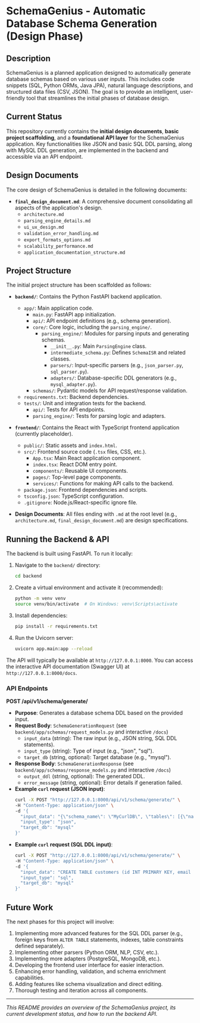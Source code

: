 # SchemaGenius - Automatic Database Schema Generation (Design Phase)

## Description

SchemaGenius is a planned application designed to automatically generate database schemas based on various user inputs. This includes code snippets (SQL, Python ORMs, Java JPA), natural language descriptions, and structured data files (CSV, JSON). The goal is to provide an intelligent, user-friendly tool that streamlines the initial phases of database design.

## Current Status

This repository currently contains the **initial design documents**, **basic project scaffolding**, and a **foundational API layer** for the SchemaGenius application. Key functionalities like JSON and basic SQL DDL parsing, along with MySQL DDL generation, are implemented in the backend and accessible via an API endpoint.

## Design Documents

The core design of SchemaGenius is detailed in the following documents:

*   **`final_design_document.md`**: A comprehensive document consolidating all aspects of the application's design.
    *   `architecture.md`
    *   `parsing_engine_details.md`
    *   `ui_ux_design.md`
    *   `validation_error_handling.md`
    *   `export_formats_options.md`
    *   `scalability_performance.md`
    *   `application_documentation_structure.md`

## Project Structure

The initial project structure has been scaffolded as follows:

*   **`backend/`**: Contains the Python FastAPI backend application.
    *   `app/`: Main application code.
        *   `main.py`: FastAPI app initialization.
        *   `api/`: API endpoint definitions (e.g., schema generation).
        *   `core/`: Core logic, including the `parsing_engine/`.
            *   `parsing_engine/`: Modules for parsing inputs and generating schemas.
                *   `__init__.py`: Main `ParsingEngine` class.
                *   `intermediate_schema.py`: Defines `SchemaISR` and related classes.
                *   `parsers/`: Input-specific parsers (e.g., `json_parser.py`, `sql_parser.py`).
                *   `adapters/`: Database-specific DDL generators (e.g., `mysql_adapter.py`).
        *   `schemas/`: Pydantic models for API request/response validation.
    *   `requirements.txt`: Backend dependencies.
    *   `tests/`: Unit and integration tests for the backend.
        *   `api/`: Tests for API endpoints.
        *   `parsing_engine/`: Tests for parsing logic and adapters.

*   **`frontend/`**: Contains the React with TypeScript frontend application (currently placeholder).
    *   `public/`: Static assets and `index.html`.
    *   `src/`: Frontend source code (`.tsx` files, CSS, etc.).
        *   `App.tsx`: Main React application component.
        *   `index.tsx`: React DOM entry point.
        *   `components/`: Reusable UI components.
        *   `pages/`: Top-level page components.
        *   `services/`: Functions for making API calls to the backend.
    *   `package.json`: Frontend dependencies and scripts.
    *   `tsconfig.json`: TypeScript configuration.
    *   `.gitignore`: Node.js/React-specific ignore file.

*   **Design Documents**: All files ending with `.md` at the root level (e.g., `architecture.md`, `final_design_document.md`) are design specifications.

## Running the Backend & API

The backend is built using FastAPI. To run it locally:

1.  Navigate to the `backend/` directory:
    ```bash
    cd backend
    ```
2.  Create a virtual environment and activate it (recommended):
    ```bash
    python -m venv venv
    source venv/bin/activate  # On Windows: venv\Scripts\activate
    ```
3.  Install dependencies:
    ```bash
    pip install -r requirements.txt
    ```
4.  Run the Uvicorn server:
    ```bash
    uvicorn app.main:app --reload
    ```
The API will typically be available at `http://127.0.0.1:8000`. You can access the interactive API documentation (Swagger UI) at `http://127.0.0.1:8000/docs`.

### API Endpoints

**POST /api/v1/schema/generate/**

*   **Purpose**: Generates a database schema DDL based on the provided input.
*   **Request Body**: `SchemaGenerationRequest` (see `backend/app/schemas/request_models.py` and interactive `/docs`)
    *   `input_data` (string): The raw input (e.g., JSON string, SQL DDL statements).
    *   `input_type` (string): Type of input (e.g., "json", "sql").
    *   `target_db` (string, optional): Target database (e.g., "mysql").
*   **Response Body**: `SchemaGenerationResponse` (see `backend/app/schemas/response_models.py` and interactive `/docs`)
    *   `output_ddl` (string, optional): The generated DDL.
    *   `error_message` (string, optional): Error details if generation failed.
*   **Example `curl` request (JSON input)**:
    ```bash
    curl -X POST "http://127.0.0.1:8000/api/v1/schema/generate/" \
    -H "Content-Type: application/json" \
    -d '{
      "input_data": "{\"schema_name\": \"MyCurlDB\", \"tables\": [{\"name\": \"test_table\", \"columns\": [{\"name\": \"col1\", \"generic_type\": \"STRING\"}]}]}",
      "input_type": "json",
      "target_db": "mysql"
    }'
    ```
*   **Example `curl` request (SQL DDL input)**:
    ```bash
    curl -X POST "http://127.0.0.1:8000/api/v1/schema/generate/" \
    -H "Content-Type: application/json" \
    -d '{
      "input_data": "CREATE TABLE customers (id INT PRIMARY KEY, email VARCHAR(255) NOT NULL UNIQUE); CREATE TABLE orders (order_id INT PRIMARY KEY, customer_id INT);",
      "input_type": "sql",
      "target_db": "mysql"
    }'
    ```

## Future Work

The next phases for this project will involve:

1.  Implementing more advanced features for the SQL DDL parser (e.g., foreign keys from `ALTER TABLE` statements, indexes, table constraints defined separately).
2.  Implementing other parsers (Python ORM, NLP, CSV, etc.).
3.  Implementing more adapters (PostgreSQL, MongoDB, etc.).
4.  Developing the frontend user interface for easier interaction.
5.  Enhancing error handling, validation, and schema enrichment capabilities.
6.  Adding features like schema visualization and direct editing.
7.  Thorough testing and iteration across all components.

---

*This README provides an overview of the SchemaGenius project, its current development status, and how to run the backend API.*
